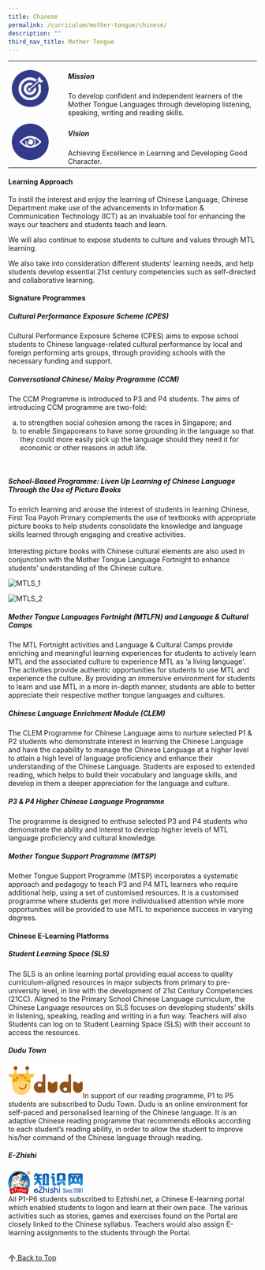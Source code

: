```yaml
---
title: Chinese
permalink: /curriculum/mother-tongue/chinese/
description: ""
third_nav_title: Mother Tongue
---
```

<table>
	<tbody><tr>
		<td width="100px">
			<img style="height:75px; width:75px" src="/images/mission.jpg">
		</td>
		<td> 
			<h5><b>Mission</b></h5>
			To develop confident and independent learners of the Mother Tongue&nbsp;Languages through developing listening, speaking, writing and reading&nbsp;skills.
		</td>
	</tr>
	<tr>
     <td>
		   <img style="height:75px; width:75px" src="/images/vision.png">
     </td>
     <td> 
			 <h5><b>Vision</b></h5>
	     Achieving Excellence in Learning and Developing Good Character.
       </td>
	</tr>
</tbody></table>

<h4><b>Learning Approach</b></h4>

To instil the interest and enjoy the learning of Chinese Language, Chinese Department make use of the advancements in Information &amp; Communication Technology (ICT) as an invaluable tool for enhancing the ways our teachers and students teach and learn.

We will also continue to expose students to culture and values through MTL learning.

We also take into consideration different students’ learning needs, and help students develop essential 21st century competencies such as self-directed and collaborative learning.

<h4><b>Signature Programmes</b></h4>

<h5><b>Cultural Performance Exposure Scheme (CPES)</b></h5>

Cultural Performance Exposure Scheme (CPES) aims to expose school students to Chinese language-related cultural performance by local and foreign performing arts groups, through providing schools with the necessary funding and support.

<h5><b>Conversational Chinese/ Malay Programme (CCM)</b></h5>

The CCM Programme is introduced to P3 and P4 students. The aims of introducing CCM programme are two-fold:<br>
<ol>
	<li style="list-style-type:lower-alpha">to strengthen social cohesion among the races in Singapore; and
		</li><li style="list-style-type:lower-alpha">to enable Singaporeans to have some grounding in the language so that they could more easily  pick up the language should they need it for economic or other reasons in adult life. </li>
</ol>
<br>
<h5><b>School-Based Programme: Liven Up Learning of Chinese Language Through the Use of Picture Books</b></h5>

To enrich learning and arouse the interest of students in learning Chinese, First Toa Payoh Primary complements the use of textbooks with appropriate picture books to help students consolidate the knowledge and language skills learned through engaging and creative activities.<br><br>
Interesting picture books with Chinese cultural elements are also used in conjunction with the Mother Tongue Language Fortnight to enhance students’ understanding of the Chinese culture.

![MTLS_1](/images/Curriculum/Mother%20Tongue/Chinese/mtls_ftpps_page_1_resize.jpg)

![MTLS_2](/images/Curriculum/Mother%20Tongue/Chinese/mtls_ftpps_page_2_resize.jpg)

<h5><b>Mother Tongue Languages Fortnight (MTLFN) and Language &amp; Cultural Camps</b></h5>

The MTL Fortnight activities and Language &amp; Cultural Camps provide enriching and meaningful learning experiences for students to actively learn MTL and the associated culture to experience MTL as ‘a living language’. The activities provide authentic opportunities for students to use MTL and experience the culture. By providing an immersive environment for students to learn and use MTL in a more in-depth manner, students are able to better appreciate their respective mother tongue languages and cultures.

<h5><b>Chinese Language Enrichment Module (CLEM)</b></h5>

The CLEM Programme for Chinese Language aims to nurture selected P1 &amp; P2 students who demonstrate interest in learning the Chinese Language and have the capability to manage the Chinese Language at a higher level to attain a high level of language proficiency and enhance their understanding of the Chinese Language. Students are exposed to extended reading, which helps to build their vocabulary and language skills, and develop in them a deeper appreciation for the language and culture.

<h5><b>P3 &amp; P4 Higher Chinese Language Programme</b></h5>

The programme is designed to enthuse selected P3 and P4 students who demonstrate the ability and interest to develop higher levels of MTL language proficiency and cultural knowledge.

<h5><b>Mother Tongue Support Programme (MTSP)</b></h5>

Mother Tongue Support Programme (MTSP) incorporates a systematic approach and pedagogy to teach P3 and P4 MTL learners who require additional help, using a set of customised resources. It is a customised programme where students get more individualised attention while more opportunities will be provided to use MTL to experience success in varying degrees.

<h4><b>Chinese E-Learning Platforms</b></h4>

<h5><b>Student Learning Space (SLS)</b></h5>

The SLS is an online learning portal providing equal access to quality curriculum-aligned resources in major subjects from primary to pre-university level, in line with the development of 21st Century Competencies (21CC). Aligned to the Primary School Chinese Language curriculum, the Chinese Language resources on SLS focuses on developing students’ skills in listening, speaking, reading and writing in a fun way. Teachers will also Students can log on to Student Learning Space (SLS) with their account to access the resources.

<h5><b>Dudu Town</b></h5>

<a href="https://dudu.town"><img align="left" style="width:30%" src="/images/Curriculum/Mother%20Tongue/Chinese/dudu%20town.png"></a><br><br>
<br>
In support of our reading programme, P1 to P5 students are subscribed to Dudu Town. Dudu is an online environment for self-paced and personalised learning of the Chinese language. It is an adaptive Chinese reading programme that recommends eBooks according to each student’s reading ability, in order to allow the student to improve his/her command of the Chinese language through reading.

<h5><b>E-Zhishi</b></h5>

<a href="https://www.ezhishi.net"><img align="left" style="width:30%" src="/images/Curriculum/Mother%20Tongue/Chinese/ezhishi.png"></a><br><br>

All P1-P6 students subscribed to Ezhishi.net, a Chinese E-learning portal which enabled students to logon and learn at their own pace. The various activities such as stories, games and exercises found on the Portal are closely linked to the Chinese syllabus. Teachers would also assign E-learning assignments to the students through the Portal.
<br><br><br>
<a href="/curriculum/mother-tongue/chinese#lo_main">
		 <img align="center" style="width:3%" src="/images/arrow-up.png"> Back to Top 
</a>